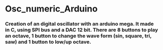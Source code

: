 # Osc_numeric_Arduino

### Creation of an digital oscillator with an arduino mega. It made in C, using SPI bus and a DAC 12 bit. There are 8 buttons to play an octave, 1 button to change the wave form (sin, square, tri, saw) and 1 button to low/up octave.
